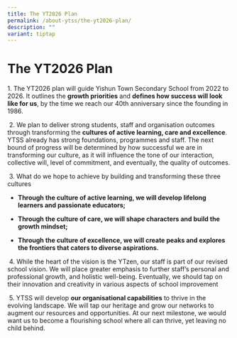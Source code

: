 ```yaml
---
title: The YT2026 Plan
permalink: /about-ytss/the-yt2026-plan/
description: ""
variant: tiptap
---
```

<h1><strong>The YT2026 Plan</strong></h1>
<p>1.&nbsp;The YT2026 plan will guide Yishun Town Secondary School from 2022
to 2026. It outlines the&nbsp;<strong>growth priorities</strong>&nbsp;and&nbsp;<strong>defines how success will look like for us</strong>,
by the time we reach our 40th&nbsp;anniversary since the founding in 1986.</p>
<p>&nbsp;2.&nbsp;We plan to deliver strong students, staff and organisation
outcomes through transforming the&nbsp;<strong>cultures of active learning, care and excellence</strong>.
YTSS already has strong foundations, programmes and staff. The next bound
of progress will be determined by how successful we are in transforming
our culture, as it will influence the tone of our interaction, collective
will, level of commitment, and eventually, the quality of outcomes.</p>
<p>&nbsp;3.&nbsp;What do we hope to achieve by building and transforming
these three cultures</p>
<ul data-tight="true" class="tight">
<li>
<p><strong>Through the culture of active learning, we will develop lifelong learners and passionate educators;</strong>
</p>
</li>
<li>
<p><strong>Through the culture of care, we will shape characters and build the growth mindset;</strong>
</p>
</li>
<li>
<p><strong>Through the culture of excellence, we will create peaks and explores the frontiers that caters to diverse aspirations.</strong>
</p>
</li>
</ul>
<p>&nbsp;4.&nbsp;While&nbsp;the heart of the vision is the YTzen, our staff
is part of our revised school vision. We will place greater emphasis to
further staff’s personal and professional growth, and holistic well-being.
Eventually, we should tap on their innovation and creativity in various
aspects of school improvement</p>
<p>&nbsp;5.&nbsp;YTSS will develop&nbsp;<strong>our organisational capabilities</strong>&nbsp;to
thrive in the evolving landscape. We will tap our heritage and grow our
networks to augment our resources and opportunities. At our next milestone,
we would want us to become a flourishing school where all can thrive, yet
leaving no child behind.</p>